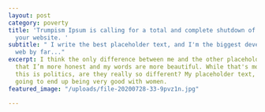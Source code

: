 ```yaml
---
layout: post
category: poverty
title: 'Trumpism Ipsum is calling for a total and complete shutdown of Muslim text entering
  your website. '
subtitle: " I write the best placeholder text, and I'm the biggest developer on the
  web by far..."
excerpt: I think the only difference between me and the other placeholder text is
  that I’m more honest and my words are more beautiful. While that's mock-ups and
  this is politics, are they really so different? My placeholder text, I think, is
  going to end up being very good with women.
featured_image: "/uploads/file-20200728-33-9pvz1n.jpg"

---
```

